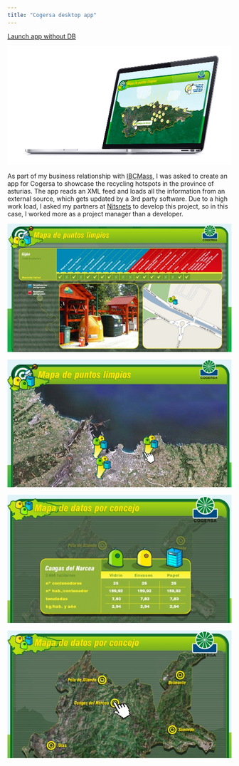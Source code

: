 ```yaml
---
title: "Cogersa desktop app"
---
```


<p class="work-links">
<a class="btn icon icon-external" href="http://work.joanmira.com/desktop/cogersa/cms.swf" target="_blank">Launch app without DB</a>
</p>

![](./images/1.jpg)

As part of my business relationship with [IBCMass](http://www.ibcmass.com/), I was asked to create an app for Cogersa to showcase the recycling hotspots in the province of asturias. The app reads an XML feed and loads all the information from an external source, which gets updated by a 3rd party software. Due to a high work load, I asked my partners at [Nitsnets](www.nitsnets.com) to develop this project, so in this case, I worked more as a project manager than a developer.

![](./images/2.jpg)

![](./images/3.jpg)

![](./images/4.jpg)

![](./images/5.jpg)
